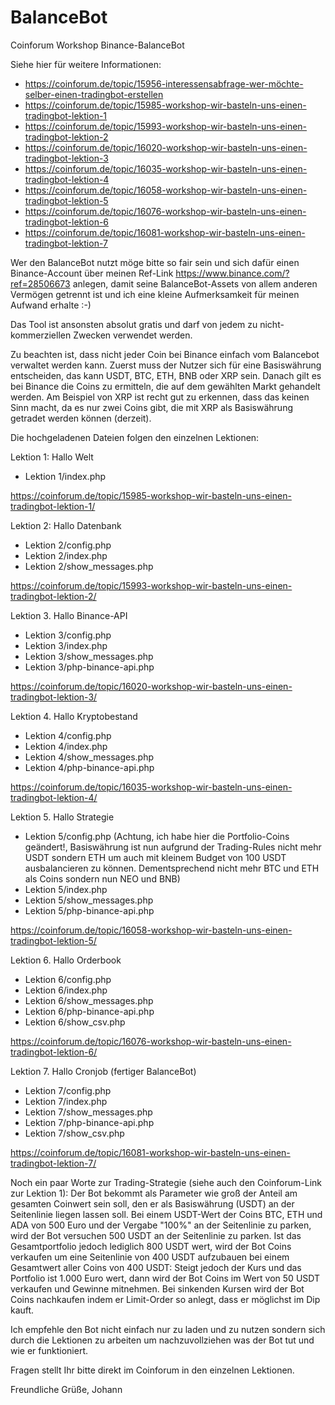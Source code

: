 # BalanceBot
Coinforum Workshop Binance-BalanceBot

Siehe hier für weitere Informationen:
- https://coinforum.de/topic/15956-interessensabfrage-wer-möchte-selber-einen-tradingbot-erstellen
- https://coinforum.de/topic/15985-workshop-wir-basteln-uns-einen-tradingbot-lektion-1
- https://coinforum.de/topic/15993-workshop-wir-basteln-uns-einen-tradingbot-lektion-2
- https://coinforum.de/topic/16020-workshop-wir-basteln-uns-einen-tradingbot-lektion-3
- https://coinforum.de/topic/16035-workshop-wir-basteln-uns-einen-tradingbot-lektion-4
- https://coinforum.de/topic/16058-workshop-wir-basteln-uns-einen-tradingbot-lektion-5
- https://coinforum.de/topic/16076-workshop-wir-basteln-uns-einen-tradingbot-lektion-6
- https://coinforum.de/topic/16081-workshop-wir-basteln-uns-einen-tradingbot-lektion-7

Wer den BalanceBot nutzt möge bitte so fair sein und sich dafür einen Binance-Account über meinen Ref-Link https://www.binance.com/?ref=28506673  anlegen, damit seine BalanceBot-Assets von allem anderen Vermögen getrennt ist und ich eine kleine Aufmerksamkeit für meinen Aufwand erhalte :-)

Das Tool ist ansonsten absolut gratis und darf von jedem zu nicht-kommerziellen Zwecken verwendet werden.

Zu beachten ist, dass nicht jeder Coin bei Binance einfach vom Balancebot verwaltet werden kann. Zuerst muss der Nutzer sich für eine Basiswährung entscheiden, das kann USDT, BTC, ETH, BNB oder XRP sein. Danach gilt es bei Binance die Coins zu ermitteln, die auf dem gewählten Markt gehandelt werden.
Am Beispiel von XRP ist recht gut zu erkennen, dass das keinen Sinn macht, da es nur zwei Coins gibt, die mit XRP als Basiswährung getradet werden können (derzeit).

Die hochgeladenen Dateien folgen den einzelnen Lektionen:

Lektion 1: Hallo Welt
- Lektion 1/index.php

https://coinforum.de/topic/15985-workshop-wir-basteln-uns-einen-tradingbot-lektion-1/

Lektion 2: Hallo Datenbank
- Lektion 2/config.php
- Lektion 2/index.php
- Lektion 2/show_messages.php

https://coinforum.de/topic/15993-workshop-wir-basteln-uns-einen-tradingbot-lektion-2/

Lektion 3. Hallo Binance-API
- Lektion 3/config.php
- Lektion 3/index.php
- Lektion 3/show_messages.php
- Lektion 3/php-binance-api.php

https://coinforum.de/topic/16020-workshop-wir-basteln-uns-einen-tradingbot-lektion-3/

Lektion 4. Hallo Kryptobestand
- Lektion 4/config.php
- Lektion 4/index.php
- Lektion 4/show_messages.php
- Lektion 4/php-binance-api.php

https://coinforum.de/topic/16035-workshop-wir-basteln-uns-einen-tradingbot-lektion-4/

Lektion 5. Hallo Strategie
- Lektion 5/config.php
  (Achtung, ich habe hier die Portfolio-Coins geändert!, Basiswährung ist nun aufgrund der Trading-Rules nicht mehr USDT sondern ETH um auch mit kleinem Budget von 100 USDT ausbalancieren zu können. Dementsprechend nicht mehr BTC und ETH als Coins sondern nun NEO und BNB)
- Lektion 5/index.php
- Lektion 5/show_messages.php
- Lektion 5/php-binance-api.php

https://coinforum.de/topic/16058-workshop-wir-basteln-uns-einen-tradingbot-lektion-5/

Lektion 6. Hallo Orderbook
- Lektion 6/config.php
- Lektion 6/index.php
- Lektion 6/show_messages.php
- Lektion 6/php-binance-api.php
- Lektion 6/show_csv.php

https://coinforum.de/topic/16076-workshop-wir-basteln-uns-einen-tradingbot-lektion-6/

Lektion 7. Hallo Cronjob (fertiger BalanceBot)
- Lektion 7/config.php
- Lektion 7/index.php
- Lektion 7/show_messages.php
- Lektion 7/php-binance-api.php
- Lektion 7/show_csv.php

https://coinforum.de/topic/16081-workshop-wir-basteln-uns-einen-tradingbot-lektion-7/


Noch ein paar Worte zur Trading-Strategie (siehe auch den Coinforum-Link zur Lektion 1):
Der Bot bekommt als Parameter wie groß der Anteil am gesamten Coinwert sein soll, den er als Basiswährung (USDT) an der Seitenlinie liegen lassen soll.
Bei einem USDT-Wert der Coins BTC, ETH und ADA von 500 Euro und der Vergabe "100%" an der Seitenlinie zu parken, wird der Bot versuchen 500 USDT an der Seitenlinie zu parken. Ist das Gesamtportfolio jedoch lediglich 800 USDT wert, wird der Bot Coins verkaufen um eine Seitenlinie von 400 USDT aufzubauen bei einem Gesamtwert aller Coins von 400 USDT:
Steigt jedoch der Kurs und das Portfolio ist 1.000 Euro wert, dann wird der Bot Coins im Wert von 50 USDT verkaufen und Gewinne mitnehmen.
Bei sinkenden Kursen wird der Bot Coins nachkaufen indem er Limit-Order so anlegt, dass er möglichst im Dip kauft.

Ich empfehle den Bot nicht einfach nur zu laden und zu nutzen sondern sich durch die Lektionen zu arbeiten um nachzuvollziehen was der Bot tut und wie er funktioniert.

Fragen stellt Ihr bitte direkt im Coinforum in den einzelnen Lektionen.

Freundliche Grüße, Johann
